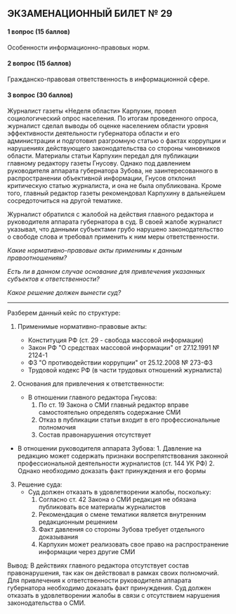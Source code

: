 ## ЭКЗАМЕНАЦИОННЫЙ БИЛЕТ № 29
#### 1 вопрос (15 баллов)
Особенности информационно-правовых норм.

#### 2 вопрос (15 баллов)
Гражданско-правовая ответственность в информационной сфере.

#### 3 вопрос (30 баллов)

Журналист газеты «Неделя области» Карпухин, провел социологический опрос населения. По итогам проведенного опроса, журналист сделал выводы об оценке населением области уровня эффективности деятельности губернатора области и его администрации и подготовил разгромную статью о фактах коррупции и нарушениях действующего законодательства со стороны чиновников области. Материалы статьи Карпухин передал для публикации главному редактору газеты Гнусову. Однако под давлением руководителя аппарата губернатора Зубова, не заинтересованного в распространении объективной информации, Гнусов отклонил критическую статью журналиста, и она не была опубликована. Кроме того, главный редактор газеты рекомендовал Карпухину в дальнейшем сосредоточиться на другой тематике.

Журналист обратился с жалобой на действия главного редактора и руководителя аппарата губернатора в суд. В своей жалобе журналист указывал, что данными субъектами грубо нарушено законодательство о свободе слова и требовал применить к ним меры ответственности.

_Какие нормативно-правовые акты применимы к данным правоотношениям?_

_Есть ли в данном случае основание для привлечения указанных субъектов к ответственности?_

_Какое решение должен вынести суд?_

---
Разберем данный кейс по структуре:

1. Применимые нормативно-правовые акты:
	- Конституция РФ (ст. 29 - свобода массовой информации)
	- Закон РФ "О средствах массовой информации" от 27.12.1991 № 2124-1
	- ФЗ "О противодействии коррупции" от 25.12.2008 № 273-ФЗ
	- Трудовой кодекс РФ (в части трудовых отношений журналиста)

2. Основания для привлечения к ответственности:
	- В отношении главного редактора Гнусова:
	   1. По ст. 19 Закона о СМИ главный редактор вправе самостоятельно определять содержание СМИ
	   2. Отказ в публикации статьи входит в его профессиональные полномочия
	   3. Состав правонарушения отсутствует

- В отношении руководителя аппарата Зубова:
	   1. Давление на редакцию может содержать признаки воспрепятствования законной профессиональной деятельности журналистов (ст. 144 УК РФ)
	   2. Однако необходимо доказать факт принуждения и его формы

3. Решение суда:
	- Суд должен отказать в удовлетворении жалобы, поскольку:
	   1. Согласно ст. 42 Закона о СМИ редакция не обязана публиковать все материалы журналистов
	   2. Рекомендация о смене тематики является внутренним редакционным решением
	   3. Факт давления со стороны Зубова требует отдельного доказывания
	   4. Карпухин может реализовать свое право на распространение информации через другие СМИ

Вывод: В действиях главного редактора отсутствует состав правонарушения, так как он действовал в рамках своих полномочий. Для привлечения к ответственности руководителя аппарата губернатора необходимо доказать факт принуждения. Суд должен отказать в удовлетворении жалобы в связи с отсутствием нарушения законодательства о СМИ.
